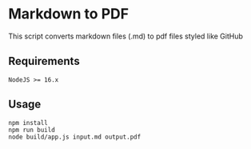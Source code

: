 # Markdown to PDF

This script converts markdown files (.md) to pdf files styled like GitHub

## Requirements
`NodeJS >= 16.x`

## Usage
`npm install`\
`npm run build`\
`node build/app.js input.md output.pdf`
